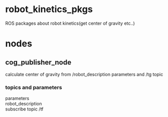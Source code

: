 # robot_kinetics_pkgs
ROS packages about robot kinetics(get center of gravity etc..)

# nodes
## cog_publisher_node
calculate center of gravity from /robot_description parameters and /tg topic  
### topics and parameters  
parameters  
robot_description  
subscribe topic /tf  
